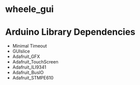 # wheele_gui

# Arduino Library Dependencies
* Minimal Timeout
* GUIslice
* Adafruit_GFX
* Adafruit_TouchScreen
* Adafruit_ILI9341
* Adafruit_BusIO
* Adafruit_STMPE610
